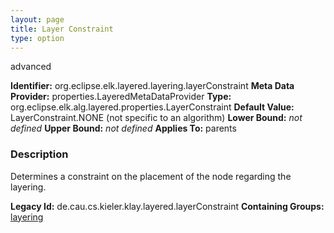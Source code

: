 ```yaml
---
layout: page
title: Layer Constraint
type: option
---
```

advanced

**Identifier:** org.eclipse.elk.layered.layering.layerConstraint
**Meta Data Provider:** properties.LayeredMetaDataProvider
**Type:** org.eclipse.elk.alg.layered.properties.LayerConstraint
**Default Value:**  LayerConstraint.NONE  (not specific to an algorithm)
**Lower Bound:** *not defined*
**Upper Bound:** *not defined*
**Applies To:** parents

### Description
Determines a constraint on the placement of the node regarding the layering.

**Legacy Id:** de.cau.cs.kieler.klay.layered.layerConstraint
**Containing Groups:** [layering](org-eclipse-elk-layered-layering)

